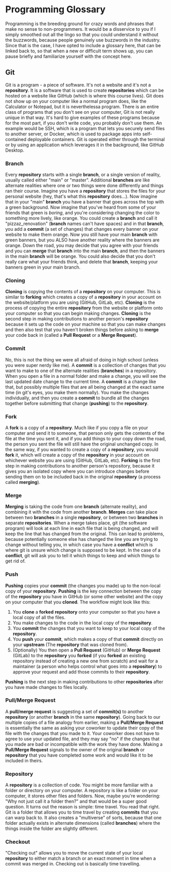 # Programming Glossary
Programming is the breeding ground for crazy words and phrases that make no sense to non-programmers. It would be a disservice
to you if I simply smoothed out all the lingo so that you could understand it without the buzzwords, because people genuinely use
buzzwords in the industry. Since that is the case, I have opted to include a glossary here, that can be linked back to, so that
when a new or difficult term shows up, you can pause briefly and familiarize yourself with the concept here.

## Git
Git is a program - a piece of software. It's not a website and it's not a **repository**. It is a software that is used to create **repositories** which can be hosted on a website like GitHub (which is where this course lives). Git does not show up on your computer like a normal program does, like the Calculator or Notepad, but it is neverthelessa program. There is an entire class of programs that you don't see on your computer, Git is not really unique in that way. It's hard to give examples of these programs because for the most part, if you don't write code, you probably don't use them. An example would be SSH, which is a program that lets you securely send files to another server, or Docker, which is used to package apps into self-contained deployable containers. Git is operated either through the terminal or by using an application which leverages it in the background, like GitHub Desktop.

### Branch
Every **repository** starts with a single **branch**, or a single version of reality, usually called either "main" or "master". Additional **branches** are like alternate realities where one or two things were done differently and things ran their course. Imagine you have a **repository** that stores the files for your personal website (hey, that's what this **repository** does...). Now imagine that in your "main" **branch** you have a banner that goes across the top with a green background. Now imagine that you've heard from some of your friends that green is _boring_, and you're considering changing the color to something more lively, like orange. You could create a **branch** and call it "pizzaz_renovation" (**branch** names can't have spaces) and in that **branch**, you add a **commit** (a set of changes) that changes every banner on your website to make them orange. Now you still have your main **branch** with green banners, but you ALSO have another reality where the banners are orange. Down the road, you may decide that you agree with your friends and you can **merge** that **branch** into the main **branch**, and then the banners in the main **branch** will be orange. You could also decide that you don't really care what your friends think, and delete that **branch**, keeping your banners green in your main branch.

### Cloning
**Cloning** is copying the contents of a **repository** on your computer. This is similar to **forking** which creates a copy of a **repository** in your account on the website/platform you are using (GitHub, GitLab, etc). **Cloning** is the process of copying the entire **repository** from the website or platform onto your computer so that you can begin making changes. **Cloning** is the second step in making contributions to another person's **repository** because it sets up the code on your machine so that you can make changes and then also test that you haven't broken things before asking to **merge** your code back in (called a **Pull Request** or a **Merge Request**).

### Commit
No, this is not the thing we were all afraid of doing in high school (unless you were super nerdy like me). A **commit** is a collection of changes that you want to make to one of the alternate realities (**branches**) in a repository. When you open a file in a normal folder and make a change, you will see the last updated date change to the current time. A **commit** is a change like that, but possibly multiple files that are all being changed at the exact same time (in git's eyes, you make them normally). You make the changes individually, and then you create a **commit** to bundle all the changes together before submitting that change (**pushing**) to the **repository**.

### Fork
A **fork** is a copy of a **repository**. Much like if you copy a file on your computer and send it to someone, that person only gets the contents of the file at the time you sent it, and if you add things to your copy down the road, the person you sent the file will still have the original unchanged copy. In the same way, if you wanted to create a copy of a **repository**, you would **fork** it, which will create a copy of the **repository** in your account on whichever website you are using (GitHub, GitLab, etc). **Forking** is the first step in making contributions to another person's repository, because it gives you an isolated copy where you can introduce changes before sending them on to be included back in the original **repository** (a process called **merging**).

### Merge
**Merging** is taking the code from one **branch** (alternate reality), and combining it with the code from another **branch**. **Merges** can take place between two **branches** in a single **repository**, or between two **branches** in separate **repositories**. When a merge takes place, git (the software program) will look at each line in each file that is being changed, and will keep the line that has changed from the original. This can lead to problems, because potentially someone else has changed the line you are trying to change without telling you, in which case you have a **conflict** which is where git is unsure which change is supposed to be kept. In the case of a **conflict**, git will ask you to tell it which things to keep and which things to get rid of.

### Push
**Pushing** copies your **commit** (the changes you made) up to the non-local copy of your **repository**. **Pushing** is the key connection between the copy of the **repository** you have in GitHub (or some other website) and the copy on your computer that you **cloned**.
The workflow might look like this:
1. You **clone** a **forked** **repository** onto your computer so that you have a local copy of all the files.
2. You make changes to the code in the local copy of the **repository**.
3. You **commit** the changes that you want to keep to your local copy of the **repository**.
4. You **push** your **commit**, which makes a copy of that **commit** directly on your **upstream** (The **repository** that was cloned from).
5. (Optionally) You then open a **Pull Request** (GitHub) or **Merge Request** (GitLab) to the **repository** you **forked** (if you **forked** an existing repository instead of creating a new one from scratch) and wait for a maintainer (a person who helps control what goes into a **repository**) to approve your request and add those commits to their **repository**.

**Pushing** is the next step in making contributions to other **repositories** after you have made changes to files locally.

### Pull/Merge Request
A **pull/merge request** is suggesting a set of **commit(s)** to another **repository** (or another **branch** in the same **repository**). Going back to our multiple copies of a file analogy from earlier, making a **Pull/Merge Request** is essentially the same as asking your coworker to update their copy of the file with the changes that you made to it. Your coworker does not have to agree to use your updated file, and they may say "no" if the changes that you made are bad or incompatible with the work they have done. Making a **Pull/Merge Request** signals to the owner of the original **branch** or **repository** that you have completed some work and would like it to be included in theirs.

### Repository
A **repository** is a collection of code. You might be more familiar with a folder or directory on your computer. A repository is like a folder on your computer, it stores other files and folders. Now, maybe you're wondering: "Why not just call it a folder then?" and that would be a super good question. It turns out the reason is simple: time travel. You read that right. Git is a folder that allows you to time travel by creating **commits** that you can warp back to. It also creates a "multiverse" of sorts, because that one folder actually exists in alternate dimensions (called **branches**) where the things inside the folder are slightly different.

### Checkout
"Checking out" allows you to move the current state of your local **repository** to either match a branch or an exact moment in time when a commit was merged in. Checking out is basically time travelling.
